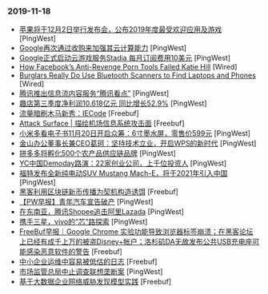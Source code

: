 ### 2019-11-18

* [苹果将于12月2日举行发布会，公布2019年度最受欢迎应用及游戏](https://www.pingwest.com/w/197914) [PingWest]
* [Google再次通过收购来加强其云计算能力](https://www.pingwest.com/w/197913) [PingWest]
* [Google正式启动云游戏服务Stadia 每月订阅费用10美元](https://www.pingwest.com/w/197911) [PingWest]
* [How Facebook’s Anti-Revenge Porn Tools Failed Katie Hill](https://www.wired.com/story/katie-hill-revenge-porn-facebook) [Wired]
* [Burglars Really Do Use Bluetooth Scanners to Find Laptops and Phones](https://www.wired.com/story/bluetooth-scanner-car-thefts) [Wired]
* [腾讯推出信息流内容服务“腾讯看点”](https://www.pingwest.com/w/197898) [PingWest]
* [趣店第三季度净利润10.618亿元 同比增长52.9%](https://www.pingwest.com/w/197893) [PingWest]
* [流量暗刷木马新秀：IECode](https://www.freebuf.com/articles/system/218737.html) [Freebuf]
* [Attack Surface | 描绘机场信息系统攻击面](https://www.freebuf.com/articles/terminal/217342.html) [Freebuf]
* [小米多看电子书11月20日开启众筹：6寸墨水屏，零售价599元](https://www.pingwest.com/w/197874) [PingWest]
* [金山办公董事长兼CEO葛珂：坚持技术立业，开启WPS的新时代](https://www.pingwest.com/w/197871) [PingWest]
* [拼多多将孵化500个农产品供应链品牌](https://www.pingwest.com/w/197869) [PingWest]
* [YC中国Demoday路演：22家创业公司，上千位投资人](https://www.pingwest.com/w/197867) [PingWest]
* [福特发布全新纯电动SUV Mustang Mach-E，将于2021年引入中国](https://www.pingwest.com/w/197864) [PingWest]
* [黑客利用区块链新币传播为契机构造诱饵](https://www.freebuf.com/articles/system/218802.html) [Freebuf]
* [【PW早报】青年汽车宣告破产](https://www.pingwest.com/w/197844) [PingWest]
* [在东南亚，腾讯Shopee追击阿里Lazada](https://www.pingwest.com/a/197819) [PingWest]
* [携手三星，vivo的“芯”路探索](https://www.pingwest.com/a/197834) [PingWest]
* [FreeBuf早报｜Google Chrome 实验功能导致浏览器标签崩溃；在黑客论坛上已经有成千上万的被盗Disney+帐户；洛杉矶DA无故发布公共USB充电座可能感染恶意软件的警告](https://www.freebuf.com/news/220290.html) [Freebuf]
* [中小企业运维中容易被低估的日志](https://www.freebuf.com/articles/network/219372.html) [Freebuf]
* [市场监管总局中止调查联想垄断案](https://www.pingwest.com/w/197855) [PingWest]
* [基于大数据企业网络威胁发现模型实践](https://www.freebuf.com/articles/es/219373.html) [Freebuf]
